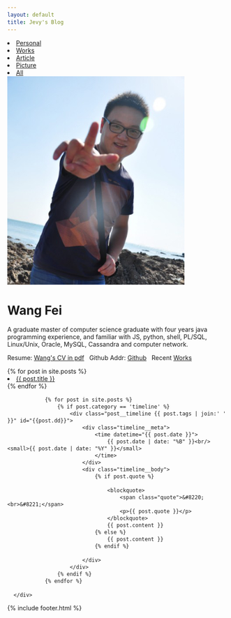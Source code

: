 ```yaml
---
layout: default
title: Jevy's Blog
---
```

<div id="menu">
<li><a href="#" id="personal">Personal</a></li>
<li><a href="#" id="project">Works</a></li>
<li><a href="#" id="article">Article</a></li>
<li><a href="#" id="picture">Picture</a></li>
<!-- <li><a href="#" id="portfolio">Learn Portfolio</a></li>
<li><a href="#" id="pc">PC Blog</a></li> -->
<li><a href="#" id="all" class="live">All</a></li>
</div>
<div id="aboutme">
<div class="me_img"><img src="img/me.jpg"/></div>
<div class="me">
<h1>Wang Fei</h1>
<p>A graduate master of computer science graduate with four years java programming experience, and familiar with JS, python, shell, PL/SQL, Linux/Unix, Oracle, MySQL, Cassandra and computer network.<br>

Resume: <a href="./pdf/personal.pdf">Wang's CV in pdf</a>  &nbsp;
Github Addr: <a href="https://github.com/jevy-wangfei">Github</a> &nbsp;
Recent <a href="#projectList"> Works </a>
  </p>
</div>
</div>
<div class="content">
<div class="leftNav">
    {% for post in site.posts %}
        <li class="post-teaser {{ post.tags | join:' ' }}" onclick="showArticle('{{post.dd}}')">
            <a href="#">
                <span class="post-teaser__title">{{ post.title }}</span>
                <!-- <span class="post-teaser__date">{{ post.date | date: "%d %B %Y" }}</span> -->
            </a>
        </li>
    {% endfor %}
</div>
<div id="timeline" >



				{% for post in site.posts %}
					{% if post.category == 'timeline' %}
					    <div class="post__timeline {{ post.tags | join:' ' }}" id="{{post.dd}}">
					    	<div class="timeline__meta">
								<time datetime="{{ post.date }}">
									{{ post.date | date: "%B" }}<br/><small>{{ post.date | date: "%Y" }}</small>
								</time>
							</div>
							<div class="timeline__body">
								{% if post.quote %}

									<blockquote>
										<span class="quote">&#8220;<br>&#8221;</span>
										<p>{{ post.quote }}</p>
									</blockquote>
									{{ post.content }}
								{% else %}
									{{ post.content }}
								{% endif %}

							</div>
					    </div>
					{% endif %}
				{% endfor %}

      </div>
</div>

<div id="footer">
{% include footer.html %}
</div>
